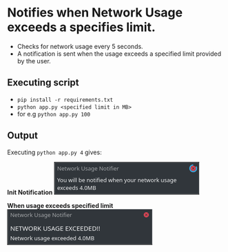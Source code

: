 # Notifies when Network Usage exceeds a specifies limit.
* Checks for network usage every 5 seconds.
* A notification is sent when the usage exceeds a specified limit provided by the user.

## Executing script
* `pip install -r requirements.txt`
* `python app.py <specified limit in MB>`
* for e.g `python app.py 100`

## Output
Executing `python app.py 4` gives:

**Init Notification**
![op_init](images/op_init.png)

**When usage exceeds specified limit**
![op_notif](images/op_notif.png)
